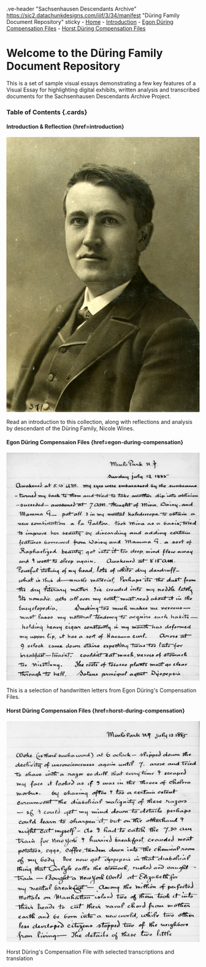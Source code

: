 .ve-header "Sachsenhausen Descendants Archive" https://sic2.datachunkdesigns.com/iiif/3/34/manifest "Düring Family Document Repository" sticky
    - [Home](/)
    - [Introduction](/introduction)
    - [Egon Düring Compensation Files](/egon-during-compensation)
    - [Horst Düring Compensation Files](/horst-during-compensation)
   

# Welcome to the Düring Family Document Repository

This is a set of sample visual essays demonstrating a few key features of a Visual Essay for highlighting digital exhibits, written analysis and transcribed documents for the Sachsenhausen Descendants Archive Project.

### Table of Contents {.cards}

#### Introduction & Reflection {href=introduction}

![](https://raw.githubusercontent.com/edisonpapers/media/main/ThomasAlvaEdison1884/Thomas_Alva_Edison_1884.jpg)

Read an introduction to this collection, along with reflections and analysis by descendant of the Düring Family, Nicole Wines. 

#### Egon Düring Compensaion Files {href=egon-during-compensation}

![](https://raw.githubusercontent.com/edisonpapers/media/main/diary/Diary_Entry_01.png)

This is a selection of handwritten letters from Egon Düring's Compensation Files. 

#### Horst Düring Compensaion Files {href=horst-during-compensation}

![](https://raw.githubusercontent.com/edisonpapers/media/main/diary/Diary_Entry_02.png)

Horst Düring's Compensation File with selected transcriptions and translation